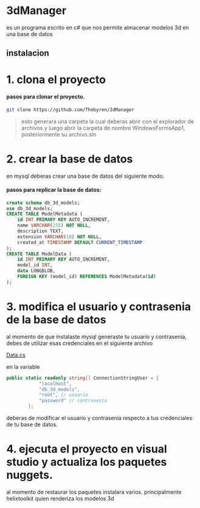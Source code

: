# 3dManager
es un programa escrito en c# que nos permite almacenar modelos 3d en una base de datos

## instalacion
# 1. clona el proyecto

#### pasos para clonar el proyecto.
```sh
git clone https://github.com/Thebyren/3dManager
```
> esto generara una carpeta la cual deberas abrir con el explorador de archivos y luego abrir la carpeta de nombre WindowsFormsApp1, posteriormente su archivo.sln

# 2. crear la base de datos

en mysql deberas crear una base de datos del siguiente modo.

#### pasos para replicar la base de datos:
```SQL
create schema db_3d_models;
use db_3d_models;
CREATE TABLE ModelMetadata (
    id INT PRIMARY KEY AUTO_INCREMENT,
    name VARCHAR(255) NOT NULL,
    description TEXT,
    extension VARCHAR(10) NOT NULL,
    created_at TIMESTAMP DEFAULT CURRENT_TIMESTAMP
);
CREATE TABLE ModelData (
    id INT PRIMARY KEY AUTO_INCREMENT,
    model_id INT,
    data LONGBLOB,
    FOREIGN KEY (model_id) REFERENCES ModelMetadata(id)
);
```

# 3. modifica el usuario y contrasenia de la base de datos

al momento de que instalaste mysql generaste tu usuario y contrasenia, debes de utilizar esas credenciales en el siguiente archivo

[Data.cs](WindowsFormsApp1/manager/Data.cs)

en la variable

```cs
public static readonly string[] ConnectionStringUser = {
            "localhost",
            "db_3d_models",
            "root", // usuario
            "password" // contrasenia
        };
```
deberas de modificar el usuario y contrasenia respecto a tus credenciales de tu base de datos.


 # 4. ejecuta el proyecto en visual studio y actualiza los paquetes nuggets. 

 al momento de restaurar los paquetes instalara varios.
 principalmente helixtoolkit quien renderiza los modelos 3d